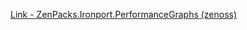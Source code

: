 [Link - ZenPacks.Ironport.PerformanceGraphs (zenoss)](https://github.com/zenoss/ZenPacks.Ironport.PerformanceGraphs)
